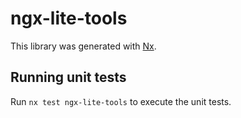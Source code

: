 # ngx-lite-tools

This library was generated with [Nx](https://nx.dev).

## Running unit tests

Run `nx test ngx-lite-tools` to execute the unit tests.
